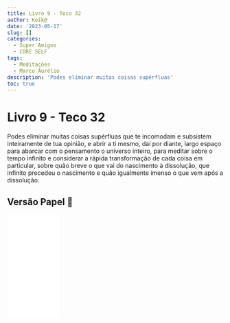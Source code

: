 ```yaml
---
title: Livro 9 - Teco 32
author: Keik@
date: '2023-05-17'
slug: []
categories:
  - Super Amigos
  - CORE SELF
tags:
  - Meditações
  - Marco Aurélio
description: 'Podes eliminar muitas coisas supérfluas'
toc: true
---
```


# Livro 9 - Teco 32

Podes eliminar muitas coisas supérfluas que te incomodam e subsistem inteiramente de tua opinião, e abrir a ti mesmo, daí por diante, largo espaço para abarcar com o pensamento o universo inteiro, para meditar sobre o tempo infinito e considerar a rápida transformação de cada coisa em particular, sobre quão breve o que vai do nascimento à dissolução, que infinito precedeu o nascimento e quão igualmente imenso o que vem após a dissolução.


## Versão Papel :book:
<iframe style="width:120px;height:240px;" marginwidth="0" marginheight="0" scrolling="no" frameborder="0" src="//ws-na.amazon-adsystem.com/widgets/q?ServiceVersion=20070822&OneJS=1&Operation=GetAdHtml&MarketPlace=BR&source=ss&ref=as_ss_li_til&ad_type=product_link&tracking_id=mundodekeika-20&language=pt_BR&marketplace=amazon&region=BR&placement=B092FVY4BB&asins=B092FVY4BB&linkId=37c5ec14221f61f811029aa88b520891&show_border=true&link_opens_in_new_window=true"></iframe>